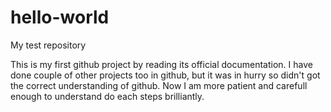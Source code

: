 # hello-world
My test repository

This is my first github project by reading its official documentation. I have done couple of other projects too in github, but it was in hurry so didn't got the correct understanding of github. Now I am more patient and carefull enough to understand do each steps brilliantly.

